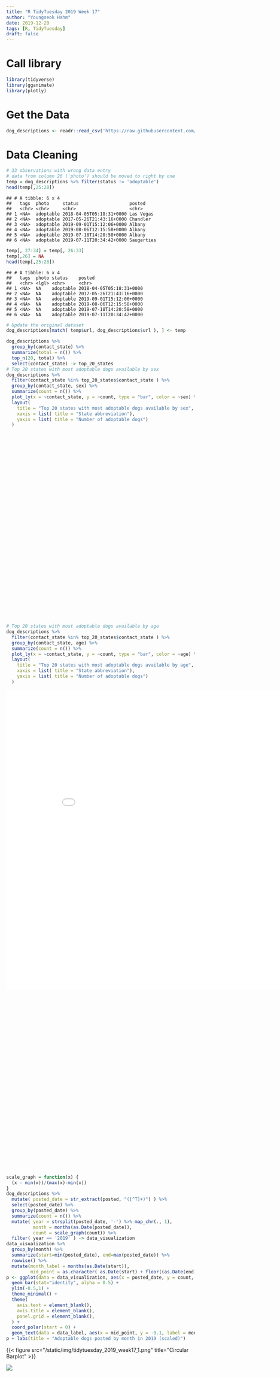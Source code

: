 ```yaml
---
title: "R TidyTuesday 2019 Week 17"
author: "Youngseok Hahm"
date: 2019-12-20
tags: [R, TidyTuesday]
draft: false
---
```




# Call library

```r
library(tidyverse)
library(gganimate)
library(plotly)
```


# Get the Data

```r
dog_descriptions <- readr::read_csv('https://raw.githubusercontent.com/rfordatascience/tidytuesday/master/data/2019/2019-12-17/dog_descriptions.csv')
```

# Data Cleaning

```r
# 33 observations with wrong data entry
# data from column 26 ('photo') should be moved to right by one
temp = dog_descriptions %>% filter(status != 'adoptable')
head(temp[,25:28])
```

```
## # A tibble: 6 x 4
##   tags  photo     status                   posted    
##   <chr> <chr>     <chr>                    <chr>     
## 1 <NA>  adoptable 2018-04-05T05:18:31+0000 Las Vegas 
## 2 <NA>  adoptable 2017-05-26T21:43:16+0000 Chandler  
## 3 <NA>  adoptable 2019-09-01T15:12:06+0000 Albany    
## 4 <NA>  adoptable 2019-08-06T12:15:58+0000 Albany    
## 5 <NA>  adoptable 2019-07-18T14:20:58+0000 Albany    
## 6 <NA>  adoptable 2019-07-11T20:34:42+0000 Saugerties
```

```r
temp[, 27:34] = temp[, 26:33]
temp[,26] = NA
head(temp[,25:28])
```

```
## # A tibble: 6 x 4
##   tags  photo status    posted                  
##   <chr> <lgl> <chr>     <chr>                   
## 1 <NA>  NA    adoptable 2018-04-05T05:18:31+0000
## 2 <NA>  NA    adoptable 2017-05-26T21:43:16+0000
## 3 <NA>  NA    adoptable 2019-09-01T15:12:06+0000
## 4 <NA>  NA    adoptable 2019-08-06T12:15:58+0000
## 5 <NA>  NA    adoptable 2019-07-18T14:20:58+0000
## 6 <NA>  NA    adoptable 2019-07-11T20:34:42+0000
```

```r
# Update the original dataset
dog_descriptions[match( temp$url, dog_descriptions$url ), ] <- temp
```


```r
dog_descriptions %>% 
  group_by(contact_state) %>%
  summarize(total = n()) %>%
  top_n(20, total) %>%
  select(contact_state) -> top_20_states
# Top 20 states with most adoptable dogs available by sex
dog_descriptions %>%
  filter(contact_state %in% top_20_states$contact_state ) %>%
  group_by(contact_state, sex) %>%
  summarize(count = n()) %>%
  plot_ly(x = ~contact_state, y = ~count, type = "bar", color = ~sex) %>%
  layout(
    title = "Top 20 states with most adoptable dogs available by sex",
    xaxis = list( title = "State abbreviation"),
    yaxis = list( title = "Number of adoptable dogs")
  )
```


<!--html_preserve--><div id="htmlwidget-fc5428a03a92efbaf401" style="width:672px;height:480px;" class="plotly html-widget"></div>
<script type="application/json" data-for="htmlwidget-fc5428a03a92efbaf401">{"x":{"visdat":{"2603393f98":["function () ","plotlyVisDat"]},"cur_data":"2603393f98","attrs":{"2603393f98":{"x":{},"y":{},"color":{},"alpha_stroke":1,"sizes":[10,100],"spans":[1,20],"type":"bar"}},"layout":{"margin":{"b":40,"l":60,"t":25,"r":10},"title":"Top 20 states with most adoptable dogs available by sex","xaxis":{"domain":[0,1],"automargin":true,"title":"State abbreviation","type":"category","categoryorder":"array","categoryarray":["AL","AZ","CA","CO","CT","FL","GA","IN","KY","MD","NC","NJ","NY","OH","OK","PA","SC","TN","VA","WA"]},"yaxis":{"domain":[0,1],"automargin":true,"title":"Number of adoptable dogs"},"hovermode":"closest","showlegend":true},"source":"A","config":{"showSendToCloud":false},"data":[{"x":["AL","AZ","CA","CO","CT","FL","GA","IN","KY","MD","NC","NJ","NY","OH","OK","PA","SC","TN","VA","WA"],"y":[716,1067,777,912,682,1279,1727,851,507,679,1282,1483,1945,1234,814,1371,759,826,1451,598],"type":"bar","name":"Female","marker":{"color":"rgba(102,194,165,1)","line":{"color":"rgba(102,194,165,1)"}},"textfont":{"color":"rgba(102,194,165,1)"},"error_y":{"color":"rgba(102,194,165,1)"},"error_x":{"color":"rgba(102,194,165,1)"},"xaxis":"x","yaxis":"y","frame":null},{"x":["AL","AZ","CA","CO","CT","FL","GA","IN","KY","MD","NC","NJ","NY","OH","OK","PA","SC","TN","VA","WA"],"y":[712,1181,887,861,740,1380,1752,1029,616,815,1345,1539,2062,1439,822,1454,859,945,1610,686],"type":"bar","name":"Male","marker":{"color":"rgba(252,141,98,1)","line":{"color":"rgba(252,141,98,1)"}},"textfont":{"color":"rgba(252,141,98,1)"},"error_y":{"color":"rgba(252,141,98,1)"},"error_x":{"color":"rgba(252,141,98,1)"},"xaxis":"x","yaxis":"y","frame":null},{"x":["AZ"],"y":[1],"type":"bar","name":"Unknown","marker":{"color":"rgba(141,160,203,1)","line":{"color":"rgba(141,160,203,1)"}},"textfont":{"color":"rgba(141,160,203,1)"},"error_y":{"color":"rgba(141,160,203,1)"},"error_x":{"color":"rgba(141,160,203,1)"},"xaxis":"x","yaxis":"y","frame":null}],"highlight":{"on":"plotly_click","persistent":false,"dynamic":false,"selectize":false,"opacityDim":0.2,"selected":{"opacity":1},"debounce":0},"shinyEvents":["plotly_hover","plotly_click","plotly_selected","plotly_relayout","plotly_brushed","plotly_brushing","plotly_clickannotation","plotly_doubleclick","plotly_deselect","plotly_afterplot","plotly_sunburstclick"],"base_url":"https://youngseokhahm.com/content/post"},"evals":[],"jsHooks":[]}</script><!--/html_preserve-->

```r
    
# Top 20 states with most adoptable dogs available by age
dog_descriptions %>%
  filter(contact_state %in% top_20_states$contact_state ) %>%
  group_by(contact_state, age) %>%
  summarize(count = n()) %>%
  plot_ly(x = ~contact_state, y = ~count, type = "bar", color = ~age) %>%
  layout(
    title = "Top 20 states with most adoptable dogs available by age",
    xaxis = list( title = "State abbreviation"),
    yaxis = list( title = "Number of adoptable dogs")
  )
```


<iframe width="900" height="800" frameborder="0" scrolling="no" src="//plot.ly/~terryhahm/1.embed"></iframe>

<!--html_preserve--><div id="htmlwidget-0866704e3f75277709ba" style="width:672px;height:480px;" class="plotly html-widget"></div>
<script type="application/json" data-for="htmlwidget-0866704e3f75277709ba">{"x":{"visdat":{"2601b55697f":["function () ","plotlyVisDat"]},"cur_data":"2601b55697f","attrs":{"2601b55697f":{"x":{},"y":{},"color":{},"alpha_stroke":1,"sizes":[10,100],"spans":[1,20],"type":"bar"}},"layout":{"margin":{"b":40,"l":60,"t":25,"r":10},"title":"Top 20 states with most adoptable dogs available by age","xaxis":{"domain":[0,1],"automargin":true,"title":"State abbreviation","type":"category","categoryorder":"array","categoryarray":["AL","AZ","CA","CO","CT","FL","GA","IN","KY","MD","NC","NJ","NY","OH","OK","PA","SC","TN","VA","WA"]},"yaxis":{"domain":[0,1],"automargin":true,"title":"Number of adoptable dogs"},"hovermode":"closest","showlegend":true},"source":"A","config":{"showSendToCloud":false},"data":[{"x":["AL","AZ","CA","CO","CT","FL","GA","IN","KY","MD","NC","NJ","NY","OH","OK","PA","SC","TN","VA","WA"],"y":[665,1109,833,737,482,1365,1869,917,579,640,1216,1230,1752,1362,761,1272,935,860,1661,587],"type":"bar","name":"Adult","marker":{"color":"rgba(102,194,165,1)","line":{"color":"rgba(102,194,165,1)"}},"textfont":{"color":"rgba(102,194,165,1)"},"error_y":{"color":"rgba(102,194,165,1)"},"error_x":{"color":"rgba(102,194,165,1)"},"xaxis":"x","yaxis":"y","frame":null},{"x":["AL","AZ","CA","CO","CT","FL","GA","IN","KY","MD","NC","NJ","NY","OH","OK","PA","SC","TN","VA","WA"],"y":[295,255,199,427,408,333,368,271,146,215,450,675,683,319,242,575,255,241,352,240],"type":"bar","name":"Baby","marker":{"color":"rgba(252,141,98,1)","line":{"color":"rgba(252,141,98,1)"}},"textfont":{"color":"rgba(252,141,98,1)"},"error_y":{"color":"rgba(252,141,98,1)"},"error_x":{"color":"rgba(252,141,98,1)"},"xaxis":"x","yaxis":"y","frame":null},{"x":["AL","AZ","CA","CO","CT","FL","GA","IN","KY","MD","NC","NJ","NY","OH","OK","PA","SC","TN","VA","WA"],"y":[81,224,153,140,98,234,228,162,85,165,140,254,361,195,127,215,82,182,286,56],"type":"bar","name":"Senior","marker":{"color":"rgba(141,160,203,1)","line":{"color":"rgba(141,160,203,1)"}},"textfont":{"color":"rgba(141,160,203,1)"},"error_y":{"color":"rgba(141,160,203,1)"},"error_x":{"color":"rgba(141,160,203,1)"},"xaxis":"x","yaxis":"y","frame":null},{"x":["AL","AZ","CA","CO","CT","FL","GA","IN","KY","MD","NC","NJ","NY","OH","OK","PA","SC","TN","VA","WA"],"y":[387,661,479,469,434,727,1014,530,313,474,821,863,1211,797,506,763,346,488,762,401],"type":"bar","name":"Young","marker":{"color":"rgba(231,138,195,1)","line":{"color":"rgba(231,138,195,1)"}},"textfont":{"color":"rgba(231,138,195,1)"},"error_y":{"color":"rgba(231,138,195,1)"},"error_x":{"color":"rgba(231,138,195,1)"},"xaxis":"x","yaxis":"y","frame":null}],"highlight":{"on":"plotly_click","persistent":false,"dynamic":false,"selectize":false,"opacityDim":0.2,"selected":{"opacity":1},"debounce":0},"shinyEvents":["plotly_hover","plotly_click","plotly_selected","plotly_relayout","plotly_brushed","plotly_brushing","plotly_clickannotation","plotly_doubleclick","plotly_deselect","plotly_afterplot","plotly_sunburstclick"],"base_url":"https://youngseokhahm.com"},"evals":[],"jsHooks":[]}</script><!--/html_preserve-->



```r
scale_graph = function(x) {
  (x - min(x))/(max(x)-min(x))
}
dog_descriptions %>%
  mutate( posted_date = str_extract(posted, "([^T]+)") ) %>%
  select(posted_date) %>%
  group_by(posted_date) %>%
  summarize(count = n()) %>%
  mutate( year = strsplit(posted_date, '-') %>% map_chr(., 1),
          month = months(as.Date(posted_date)),
          count = scale_graph(count)) %>%
  filter( year == '2019' ) -> data_visualization
data_visualization %>%
  group_by(month) %>%
  summarize(start=min(posted_date), end=max(posted_date)) %>%
  rowwise() %>%
  mutate(month_label = months(as.Date(start)),
         mid_point = as.character( as.Date(start) + floor((as.Date(end) - as.Date(start))/2))) -> data_label
p <- ggplot(data = data_visualization, aes(x = posted_date, y = count, fill=month )) + 
  geom_bar(stat="identity", alpha = 0.5) +
  ylim(-0.5,1) +
  theme_minimal() +
  theme(
    axis.text = element_blank(),
    axis.title = element_blank(),
    panel.grid = element_blank(),
  ) +
  coord_polar(start = 0) +
  geom_text(data = data_label, aes(x = mid_point, y = -0.1, label = month_label), colour = "black", alpha=0.8, size=1.4, inherit.aes = FALSE) 
p + labs(title = "Adoptable dogs posted by month in 2019 (scaled)")
```

{{< figure src="/static/img/tidytuesday_2019_week17_1.png" title="Circular Barplot" >}}

![](/static/img/tidytuesday_2019_week17_1.png)<!-- -->
